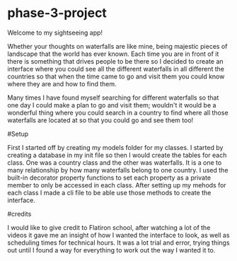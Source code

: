 # phase-3-project

Welcome to my sightseeing app!

Whether your thoughts on waterfalls are like mine, being majestic pieces of landscape that the world has ever known. Each time you are in front of it there is something that drives people to be there so I decided to create an interface where you could see all the different waterfalls in all different the countries so that when the time came to go and visit them you could know where they are and how to find them. 

Many times I have found myself searching for different waterfalls so that one day I could make a plan to go and visit them; wouldn't it would be a wonderful thing where you could search in a country to find where all those waterfalls are located at so that you could go and see them too!

#Setup

First I started off by creating my models folder for my classes. I started by creating a database in my init file so then I would create the tables for each class. One was a country class and the other was waterfalls. It is a one to many relationship by how many waterfalls belong to one country. I used the built-in decorator property functions to set each property as a private member to only be accessed in each class. After setting up my mehods for each class I made a cli file to be able use those methods to create the interface.

#credits

I would like to give credit to Flatiron school, after watching a lot of the videos it gave me an insight of how I wanted the interface to look, as well as scheduling times for technical hours. It was a lot trial and error, trying things out until I found a way for everything to work out the way I wanted it to.